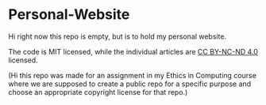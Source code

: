 # Personal-Website

Hi right now this repo is empty, but is to hold my personal website. 

The code is MIT licensed, while the individual articles are [CC BY-NC-ND 4.0](https://creativecommons.org/licenses/by-nc-nd/4.0/) licensed.

(Hi this repo was made for an assignment in my Ethics in Computing course where we are supposed to create a public repo for a specific purpose and choose an appropriate copyright license for that repo.)
